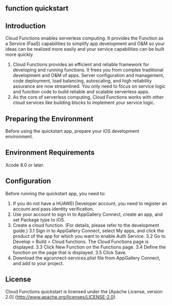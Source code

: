 ## function quickstart

## Introduction
Cloud Functions enables serverless computing. It provides the Function as a Service (FaaS) capabilities to simplify app development and O&M so your ideas can be realized more easily and your service capabilities can be built more quickly.
1. Cloud Functions provides an efficient and reliable framework for developing and running functions. It frees you from complex traditional development and O&M of apps. Server configuration and management, code deployment, load balancing, autoscaling, and high reliability assurance are now streamlined.
You only need to focus on service logic and function code to build reliable and scalable serverless apps. 
2. As the core of serverless computing, Cloud Functions works with other cloud services like building blocks to implement your service logic. 

## Preparing the Environment
Before using the quickstart app, prepare your iOS development environment.


## Environment Requirements
Xcode 8.0 or later.
	
## Configuration
Before running the quickstart app, you need to:
1. If you do not have a HUAWEI Developer account, you need to register an account and pass identity verification.
2. Use your account to sign in to AppGallery Connect, create an app, and set Package type to iOS.
3. Create a cloud function. (For details, please refer to the development guide.)
3.1 Sign in to AppGallery Connect, select My apps, and click the product of the app for which you want to enable Auth Service.
3.2 Go to Develop > Build > Cloud functions. The Cloud Functions page is displayed.
3.3 Click New Function on the Functions page. 
3.4 Define the function on the page that is displayed.
3.5 Click Save.
4. Download the agconnect-services.plist file from AppGallery Connect, and add to your project.

## License
Cloud Functions quickstart is licensed under the [Apache License, version 2.0] (http://www.apache.org/licenses/LICENSE-2.0).
